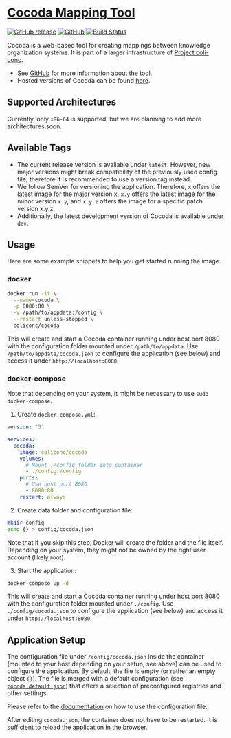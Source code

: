 # [Cocoda Mapping Tool](https://github.com/gbv/cocoda)
[![GitHub release](https://img.shields.io/github/release/gbv/cocoda.svg)](https://github.com/gbv/cocoda/releases/latest)
[![GitHub](https://img.shields.io/github/license/gbv/cocoda.svg)](https://github.com/gbv/cocoda/blob/master/LICENSE)
[![Build Status](https://travis-ci.org/gbv/cocoda.svg?branch=dev)](https://travis-ci.org/gbv/cocoda)

Cocoda is a web-based tool for creating mappings between knowledge organization systems. It is part of a larger infrastructure of [Project coli-conc](https://coli-conc.gbv.de).

- See [GitHub](https://github.com/gbv/cocoda) for more information about the tool.
- Hosted versions of Cocoda can be found [here](https://coli-conc.gbv.de/cocoda/).

## Supported Architectures
Currently, only `x86-64` is supported, but we are planning to add more architectures soon.

## Available Tags
- The current release version is available under `latest`. However, new major versions might break compatibility of the previously used config file, therefore it is recommended to use a version tag instead.
- We follow SemVer for versioning the application. Therefore, `x` offers the latest image for the major version x, `x.y` offers the latest image for the minor version `x.y`, and `x.y.z` offers the image for a specific patch version x.y.z.
- Additionally, the latest development version of Cocoda is available under `dev`.

## Usage
Here are some example snippets to help you get started running the image.

### docker
```bash
docker run -it \
  --name=cocoda \
  -p 8080:80 \
  -v /path/to/appdata:/config \
  --restart unless-stopped \
  coliconc/cocoda
```

This will create and start a Cocoda container running under host port 8080 with the configuration folder mounted under `/path/to/appdata`. Use `/path/to/appdata/cocoda.json` to configure the application (see below) and access it under `http://localhost:8080`.

### docker-compose
Note that depending on your system, it might be necessary to use `sudo docker-compose`.

1. Create `docker-compose.yml`:

```yml
version: "3"

services:
  cocoda:
    image: coliconc/cocoda
    volumes:
      # Mount ./config folder into container
      - ./config:/config
    ports:
      # Use host port 8080
      - 8080:80
    restart: always
```

2. Create data folder and configuration file:

```bash
mkdir config
echo {} > config/cocoda.json
```

Note that if you skip this step, Docker will create the folder and the file itself. Depending on your system, they might not be owned by the right user account (likely root).

3. Start the application:

```bash
docker-compose up -d
```

This will create and start a Cocoda container running under host port 8080 with the configuration folder mounted under `./config`. Use `./config/cocoda.json` to configure the application (see below) and access it under `http://localhost:8080`.

## Application Setup

The configuration file under `/config/cocoda.json` inside the container (mounted to your host depending on your setup, see above) can be used to configure the application. By default, the file is empty (or rather an empty object `{}`). The file is merged with a default configuration (see [`cocoda.default.json`](https://github.com/gbv/cocoda/blob/dev/config/cocoda.default.json)) that offers a selection of preconfigured registries and other settings.

Please refer to the [documentation](https://github.com/gbv/cocoda#configuration) on how to use the configuration file.

After editing `cocoda.json`, the container does not have to be restarted. It is sufficient to reload the application in the browser.
